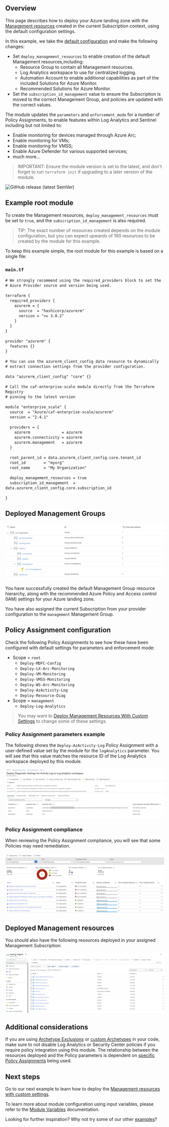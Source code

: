 <!-- markdownlint-disable first-line-h1 -->
## Overview

This page describes how to deploy your Azure landing zone with the [Management resources][wiki_management_resources] created in the current Subscription context, using the default configuration settings.

In this example, we take the [default configuration][wiki_deploy_default_configuration] and make the following changes:

- Set `deploy_management_resources` to enable creation of the default Management resources,including:
  - Resource Group to contain all Management resources.
  - Log Analytics workspace to use for centralized logging.
  - Automation Account to enable additional capabilities as part of the included Solutions for Azure Monitor.
  - Recommended Solutions for Azure Monitor.
- Set the `subscription_id_management` value to ensure the Subscription is moved to the correct Management Group, and policies are updated with the correct values.

The module updates the `parameters` and `enforcement_mode` for a number of Policy Assignments, to enable features within Log Analytics and Sentinel including but not limited to:

- Enable monitoring for devices managed through Azure Arc;
- Enable monitoring for VMs;
- Enable monitoring for VMSS;
- Enable Azure Defender for various supported services;
- much more...

> IMPORTANT: Ensure the module version is set to the latest, and don't forget to run `terraform init` if upgrading to a later version of the module.

![GitHub release (latest SemVer)](https://img.shields.io/github/v/release/Azure/terraform-azurerm-caf-enterprise-scale?style=flat&logo=github)

## Example root module

To create the Management resources, `deploy_management_resources` must be set to `true`, and the `subscription_id_management` is also required.

> TIP: The exact number of resources created depends on the module configuration, but you can expect upwards of 190 resources to be created by the module for this example.

To keep this example simple, the root module for this example is based on a single file:

### `main.tf`

```hcl
# We strongly recommend using the required_providers block to set the
# Azure Provider source and version being used.

terraform {
  required_providers {
    azurerm = {
      source  = "hashicorp/azurerm"
      version = ">= 3.0.2"
    }
  }
}

provider "azurerm" {
  features {}
}

# You can use the azurerm_client_config data resource to dynamically
# extract connection settings from the provider configuration.

data "azurerm_client_config" "core" {}

# Call the caf-enterprise-scale module directly from the Terraform Registry
# pinning to the latest version

module "enterprise_scale" {
  source  = "Azure/caf-enterprise-scale/azurerm"
  version = "2.4.1"

  providers = {
    azurerm              = azurerm
    azurerm.connectivity = azurerm
    azurerm.management   = azurerm
  }

  root_parent_id = data.azurerm_client_config.core.tenant_id
  root_id        = "myorg"
  root_name      = "My Organization"

  deploy_management_resources = true
  subscription_id_management  = data.azurerm_client_config.core.subscription_id

}
```

## Deployed Management Groups

![Deployed resource hierarchy](media/examples-deploy-management-core.png)

You have successfully created the default Management Group resource hierarchy, along with the recommended Azure Policy and Access control (IAM) settings for your Azure landing zone.

You have also assigned the current Subscription from your provider configuration to the `management` Management Group.

## Policy Assignment configuration

Check the following Policy Assignments to see how these have been configured with default settings for parameters and enforcement mode:

- Scope = `root`
  - `Deploy-MDFC-Config`
  - `Deploy-LX-Arc-Monitoring`
  - `Deploy-VM-Monitoring`
  - `Deploy-VMSS-Monitoring`
  - `Deploy-WS-Arc-Monitoring`
  - `Deploy-AzActivity-Log`
  - `Deploy-Resource-Diag`
- Scope = `management`
  - `Deploy-Log-Analytics`

> You may want to [Deploy Management Resources With Custom Settings][wiki_deploy_management_resources_custom] to change some of these settings.

### Policy Assignment parameters example

The following shows the `Deploy-AzActivity-Log` Policy Assignment with a user-defined value set by the module for the `logAnalytics` parameter.
You will see that this value matches the resource ID of the Log Analytics workspace deployed by this module.

![Policy Assignment parameters example](media/examples-deploy-management-policy-parameters.png)

### Policy Assignment compliance

When reviewing the Policy Assignment compliance, you will see that some Policies may need remediation.

![Policy Assignment compliance](media/examples-deploy-management-policy-compliance.png)

## Deployed Management resources

You should also have the following resources deployed in your assigned Management Subscription:

![Deployed Resources](media/examples-deploy-management-resources.png)

## Additional considerations

If you are using [Archetype Exclusions][archetype_exclusions] or [custom Archetypes][custom_archetypes] in your code, make sure to not disable Log Analytics or Security Center policies if you require policy integration using this module.
The relationship between the resources deployed and the Policy parameters is dependent on [specific Policy Assignments](#policy-assignment-configuration) being used.

## Next steps

Go to our next example to learn how to deploy the [Management resources with custom settings][wiki_deploy_management_resources_custom].

To learn more about module configuration using input variables, please refer to the [Module Variables](%5BUser-Guide%5D-Module-Variables) documentation.

Looking for further inspiration? Why not try some of our other [examples][wiki_examples]?

[//]: # "************************"
[//]: # "INSERT LINK LABELS BELOW"
[//]: # "************************"

[wiki_management_resources]:               %5BUser-Guide%5D-Management-Resources "Wiki - Management Resources"
[wiki_deploy_management_resources_custom]: %5BExamples%5D-Deploy-Management-Resources-With-Custom-Settings "Wiki - Deploy Management Resources With Custom Settings"
[wiki_examples]:                          Examples "Wiki - Examples"
[wiki_deploy_default_configuration]:     %5BExamples%5D-Deploy-Default-Configuration "Wiki - Deploy Default Configuration"

[archetype_exclusions]: %5BExamples%5D-Expand-Built-in-Archetype-Definitions#to-enable-the-exclusion-function "Wiki - Expand Built-in Archetype Definitions # To enable the exclusion function"
[custom_archetypes]:    %5BUser-Guide%5D-Archetype-Definitions "[User Guide] Archetype Definitions"
